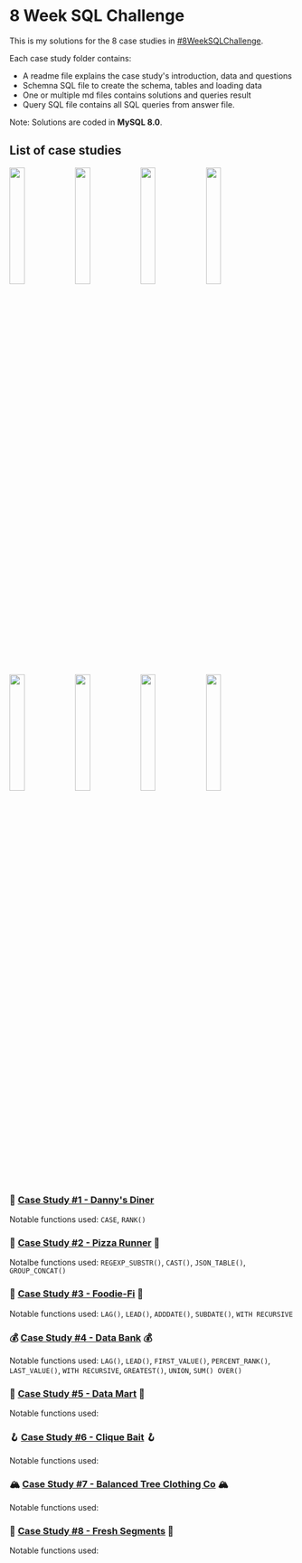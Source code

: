 # 8 Week SQL Challenge

This is my solutions for the 8 case studies in [#8WeekSQLChallenge](https://8weeksqlchallenge.com).

Each case study folder contains:
* A readme file explains the case study's introduction, data and questions
* Schemna SQL file to create the schema, tables and loading data
* One or multiple md files contains solutions and queries result
* Query SQL file contains all SQL queries from answer file.

Note: Solutions are coded in **MySQL 8.0**.

## List of case studies


[<img src='https://8weeksqlchallenge.com/images/case-study-designs/1.png' width='23%'>](./Case%20Study%20%231%20-%20Danny's%20Diner)[<img src='https://8weeksqlchallenge.com/images/case-study-designs/2.png' width='23%'>](./Case%20Study%20%232%20-%20Pizza%20Runner)[<img src='https://8weeksqlchallenge.com/images/case-study-designs/3.png' width='23%'>](./Case%20Study%20%233%20-%20Foodie-Fi)[<img src='https://8weeksqlchallenge.com/images/case-study-designs/4.png' width='23%'>](./Case%20Study%20%234%20-%20Data%20Bank)[<img src='https://8weeksqlchallenge.com/images/case-study-designs/5.png'  width='23%'>](./Case%20Study%20%235%20-%20Data%20Mart)[<img src='https://8weeksqlchallenge.com/images/case-study-designs/6.png' width='23%'>](./Case%20Study%20%236%20-%20Clique%20Bait)[<img src='https://8weeksqlchallenge.com/images/case-study-designs/7.png' width='23%'>](./Case%20Study%20%237%20-%20Balanced%20Tree%20Clothing%20Co)[<img src='https://8weeksqlchallenge.com/images/case-study-designs/8.png' width='23%'>](./Case%20Study%20%238%20-%20Fresh%20Segments)
    

### 🍜 [Case Study #1 - Danny's Diner](./Case%20Study%20%231%20-%20Danny's%20Diner) 
Notable functions used: `CASE`, `RANK()`


### 🍕 [Case Study #2 - Pizza Runner](./Case%20Study%20%232%20-%20Pizza%20Runner) 🍕
Notalbe functions used: `REGEXP_SUBSTR()`, `CAST()`, `JSON_TABLE()`, `GROUP_CONCAT()`


### 🥑 [Case Study #3 - Foodie-Fi](./Case%20Study%20%233%20-%20Foodie-Fi) 🥑
Notable functions used: `LAG()`, `LEAD()`, `ADDDATE()`, `SUBDATE()`, `WITH RECURSIVE` 


### 💰 [Case Study #4 - Data Bank](./Case%20Study%20%234%20-%20Data%20Bank) 💰
Notable functions used: `LAG()`, `LEAD()`, `FIRST_VALUE()`, `PERCENT_RANK()`, `LAST_VALUE()`, `WITH RECURSIVE`, `GREATEST()`, `UNION`, `SUM() OVER()`

### 🛒 [Case Study #5 - Data Mart](./Case%20Study%20%235%20-%20Data%20Mart) 🛒
Notable functions used: 

### 🪝 [Case Study #6 - Clique Bait](./Case%20Study%20%236%20-%20Clique%20Bait) 🪝
Notable functions used:

### 🏔️ [Case Study #7 - Balanced Tree Clothing Co](./Case%20Study%20%237%20-%20Balanced%20Tree%20Clothing%20Co) 🏔️
Notable functions used:

### 🍊 [Case Study #8 - Fresh Segments](./Case%20Study%20%238%20-%20Fresh%20Segments) 🍊
Notable functions used: